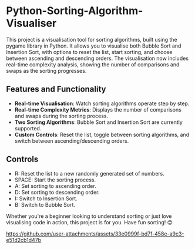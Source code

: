 # Python-Sorting-Algorithm-Visualiser
This project is a visualisation tool for sorting algorithms, built using the pygame library in Python. It allows you to visualise both Bubble Sort and Insertion Sort, with options to reset the list, start sorting, and choose between ascending and descending orders. The visualisation now includes real-time complexity analysis, showing the number of comparisons and swaps as the sorting progresses.

## Features and Functionality
- **Real-time Visualisation**: Watch sorting algorithms operate step by step.
- **Real-time Complexity Metrics**: Displays the number of comparisons and swaps during the sorting process.
- **Two Sorting Algorithms**: Bubble Sort and Insertion Sort are currently supported.
- **Custom Controls**: Reset the list, toggle between sorting algorithms, and switch between ascending/descending orders.

## Controls
- R: Reset the list to a new randomly generated set of numbers.
- SPACE: Start the sorting process.
- A: Set sorting to ascending order.
- D: Set sorting to descending order.
- I: Switch to Insertion Sort.
- B: Switch to Bubble Sort.

Whether you're a beginner looking to understand sorting or just love visualising code in action, this project is for you. Have fun sorting! 😊

https://github.com/user-attachments/assets/33e0999f-bd7f-458e-a9c3-e51d2cb1d47b
